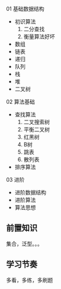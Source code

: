 01 基础数据结构

- 初识算法
  1. 二分查找
  2. 衡量算法好坏
- 数组
- 链表
- 递归
- 队列
- 栈
- 堆
- 二叉树



02 算法基础

- 查找算法
  1. 二叉搜索树
  2. 平衡二叉树
  3. 红黑树
  4. B树
  5. 跳表
  6. 散列表
- 排序算法

03 进阶

- 进阶数据结构
- 进阶算法
- 算法思想



## 前置知识

集合，泛型。。。



## 学习节奏

多看，多练，多刷题